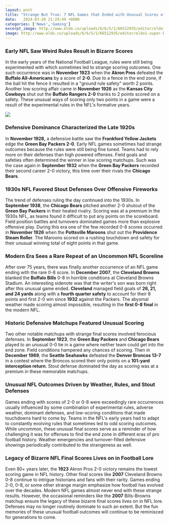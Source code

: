 ```yaml
---
layout: post
title: "Strange But True: 7 NFL Games that Ended with Unusual Scores of 2-0 or 0-8"
date:   2024-03-28 21:29:49 +0000
categories: ['News','Gaming']
excerpt_image: http://www.eldo.co/uploads/6/6/5/1/66512935/editor/eldo1-super-bowl-boxes-final-score-probabilities_3.png?1485312422
image: http://www.eldo.co/uploads/6/6/5/1/66512935/editor/eldo1-super-bowl-boxes-final-score-probabilities_3.png?1485312422
---
```


### Early NFL Saw Weird Rules Result in Bizarre Scores
In the early years of the National Football League, rules were still being experimented with which sometimes led to strange scoring outcomes. One such occurrence was in **November 1923** when the **Akron Pros** defeated the **Buffalo All-Americans** by a score of **2-0**. Due to a fence in the end zone, if the ball hit the fence it resulted in a "ground rule safety" worth 2 points. Another low scoring affair came in **November 1926** as the **Kansas City Cowboys** shut out the **Buffalo Rangers 2-0** thanks to 2 points scored on a safety. These unusual ways of scoring only two points in a game were a result of the experimental rules in the NFL's formative years.

![](https://www.eldo.co/uploads/6/6/5/1/66512935/6413535.png)
### Defensive Dominance Characterized the Late 1920s 
In **November 1928,** a defensive battle saw the **Frankford Yellow Jackets** edge the **Green Bay Packers 2-0**. Early NFL games sometimes had strange outcomes because the rules were still being fine tuned. Teams had to rely more on their defenses than high powered offenses. Field goals and safeties often determined the winner in low scoring matchups. Such was the case again in **September 1932** when the **Green Bay Packers** recorded their second career 2-0 victory, this time over their rivals the **Chicago Bears**.
### 1930s NFL Favored Stout Defenses Over Offensive Fireworks
The trend of defenses ruling the day continued into the 1930s. In **September 1938**, the **Chicago Bears** pitched another 2-0 shutout of the **Green Bay Packers** in their heated rivalry. Scoring was at a premium in the 1930s NFL, as teams found it difficult to put any points on the scoreboard. Field position battles and turnovers dominated games more than explosive offensive play. During this era one of the few recorded 0-8 scores occurred in **November 1926** when the **Pottsville Maroons** shut out the **Providence Steam Roller**. The Maroons scored on a rushing touchdown and safety for their unusual winning total of eight points in that game.
### Modern Era Sees a Rare Repeat of an Uncommon NFL Scoreline
After over 75 years, there was finally another occurrence of an NFL game ending with the rare 0-8 score. In **December 2007**, the **Cleveland Browns** blanked the **Buffalo Bills** 0-8 in horrible conditions at Cleveland Browns Stadium. An interesting sidenote was that the writer's son was born right after this unusual game ended. **Cleveland** managed field goals of **26, 21, and 24 yards** along with a **fourth quarter safety** to account for their 8 points and first 2-0 win since **1932** against the Packers. The abysmal weather made scoring almost impossible, resulting in the **first 0-8 final** in the modern NFL.
### Historic Defensive Matchups Featured Unusual Scoring 
Two other notable matchups with strange final scores involved ferocious defenses. In **September 1923**, the **Green Bay Packers** and **Chicago Bears** played to an unusual 0-0 tie in a game where neither team could get into the end zone. Field conditions hampered any chances of scoring. Then in **December 1989**, the **Seattle Seahawks** defeated the **Denver Broncos 13-7** in a contest where the Broncos scored their only points on a **101-yard interception return**. Stout defense dominated the day as scoring was at a premium in these memorable matchups.
### Unusual NFL Outcomes Driven by Weather, Rules, and Stout Defenses
Games ending with scores of 2-0 or 0-8 were exceedingly rare occurrences usually influenced by some combination of experimental rules, adverse weather, dominant defenses, and low-scoring conditions that made touchdowns hard to come by. Teams in the NFL's early years had to adapt to constantly evolving rules that sometimes led to odd scoring outcomes. While uncommon, these unusual final scores serve as a reminder of how challenging it was for offenses to find the end zone in different eras of pro football history. Weather emergencies and turnover-filled defensive showings periodically contributed to the strangeness as well.
### Legacy of Bizarre NFL Final Scores Lives on in Football Lore  
Even 80+ years later, the **1923** Akron Pros 2-0 victory remains the lowest scoring game in NFL history. Other final scores like **2007** Cleveland Browns 0-8 continue to intrigue historians and fans with their rarity. Games ending 2-0, 0-8, or some other strange margin emphasize how football has evolved over the decades. Modern NFL games almost never end with these strange results. However, the occasional reminders like the **2007** Bills-Browns matchup ensure the legacy of these bizarre final scores lives on in NFL lore. Defenses may no longer routinely dominate to such an extent. But the fun memories of these unusual football outcomes will continue to be reminisced for generations to come.